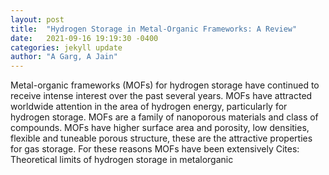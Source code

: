 ```yaml
---
layout: post
title:  "Hydrogen Storage in Metal-Organic Frameworks: A Review"
date:   2021-09-16 19:19:30 -0400
categories: jekyll update
author: "A Garg, A Jain"
---
```

Metal-organic frameworks (MOFs) for hydrogen storage have continued to receive intense interest over the past several years. MOFs have attracted worldwide attention in the area of hydrogen energy, particularly for hydrogen storage. MOFs are a family of nanoporous materials and class of compounds. MOFs have higher surface area and porosity, low densities, flexible and tuneable porous structure, these are the attractive properties for gas storage. For these reasons MOFs have been extensively Cites: Theoretical limits of hydrogen storage in metalorganic